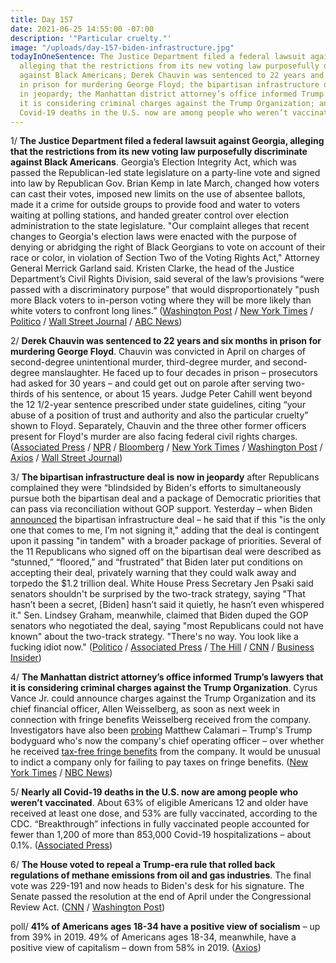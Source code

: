 ```yaml
---
title: Day 157
date: 2021-06-25 14:55:00 -07:00
description: '"Particular cruelty."'
image: "/uploads/day-157-biden-infrastructure.jpg"
todayInOneSentence: The Justice Department filed a federal lawsuit against Georgia,
  alleging that the restrictions from its new voting law purposefully discriminate
  against Black Americans; Derek Chauvin was sentenced to 22 years and six months
  in prison for murdering George Floyd; the bipartisan infrastructure deal is now
  in jeopardy; the Manhattan district attorney’s office informed Trump’s lawyers that
  it is considering criminal charges against the Trump Organization; and nearly all
  Covid-19 deaths in the U.S. now are among people who weren’t vaccinated.
---
```


1/ **The Justice Department filed a federal lawsuit against Georgia, alleging that the restrictions from its new voting law purposefully discriminate against Black Americans**. Georgia’s Election Integrity Act, which was passed the Republican-led state legislature on a party-line vote and signed into law by Republican Gov. Brian Kemp in late March, changed how voters can cast their votes, imposed new limits on the use of absentee ballots, made it a crime for outside groups to provide food and water to voters waiting at polling stations, and handed greater control over election administration to the state legislature. "Our complaint alleges that recent changes to Georgia's election laws were enacted with the purpose of denying or abridging the right of Black Georgians to vote on account of their race or color, in violation of Section Two of the Voting Rights Act," Attorney General Merrick Garland said. Kristen Clarke, the head of the Justice Department’s Civil Rights Division, said several of the law’s provisions “were passed with a discriminatory purpose” that would disproportionately "push more Black voters to in-person voting where they will be more likely than white voters to confront long lines.” ([Washington Post](https://www.washingtonpost.com/national-security/georgia-voting-law-justice-department-lawsuit/2021/06/25/8bc3cd08-d5bd-11eb-a53a-3b5450fdca7a_story.html) / [New York Times](https://www.nytimes.com/2021/06/25/us/politics/justice-department-georgia-voting-law.html) / [Politico](https://www.politico.com/news/2021/06/25/biden-administration-to-sue-georgia-over-its-gop-enacted-voter-restrictions-496280) / [Wall Street Journal](https://www.wsj.com/articles/justice-department-to-sue-georgia-over-its-new-voting-law-11624632808?mod=djemalertNEWS) / [ABC News](https://abcnews.go.com/Politics/justice-department-sue-georgia-voting-rights-law-source/story?id=78488089))

2/ **Derek Chauvin was sentenced to 22 years and six months in prison for murdering George Floyd**. Chauvin was convicted in April on charges of second-degree unintentional murder, third-degree murder, and second-degree manslaughter. He faced up to four decades in prison – prosecutors had asked for 30 years – and could get out on parole after serving two-thirds of his sentence, or about 15 years. Judge Peter Cahill went beyond the 12 1/2-year sentence prescribed under state guidelines, citing “your abuse of a position of trust and authority and also the particular cruelty” shown to Floyd. Separately, Chauvin and the three other former officers present for Floyd's murder are also facing federal civil rights charges. ([Associated Press](https://apnews.com/article/derek-chauvin-sentencing-23c52021812168c579b3886f8139c73d) / [NPR](https://www.npr.org/sections/trial-over-killing-of-george-floyd/2021/06/25/1009524284/derek-chauvin-sentencing-george-floyd-murder) / [Bloomberg](https://www.bloomberg.com/news/articles/2021-06-25/ex-cop-chauvin-gets-22-1-2-years-in-prison-for-floyd-murder?srnd=premium&sref=MIBMEEoj) / [New York Times](https://www.nytimes.com/2021/06/25/us/derek-chauvin-22-and-a-half-years-george-floyd.html) / [Washington Post](https://www.washingtonpost.com/nation/2021/06/25/derek-chauvin-sentencing-george-floyd/) / [Axios](https://www.axios.com/derek-chauvin-sentenced-george-floyd-murder-c6256513-cca5-4e40-a629-cd5014f6ae7d.html) / [Wall Street Journal](https://www.wsj.com/articles/derek-chauvin-sentencing-11624566871?mod=hp_lead_pos1))

3/ **The bipartisan infrastructure deal is now in jeopardy** after Republicans complained they were “blindsided by Biden's efforts to simultaneously pursue both the bipartisan deal and a package of Democratic priorities that can pass via reconciliation without GOP support. Yesterday – when Biden [announced](https://whatthefuckjusthappenedtoday.com/2021/06/24/day-156/#1-biden-agreed-to-a-bipartisan-infra) the bipartisan infrastructure deal – he said that if this "is the only one that comes to me, I’m not signing it," adding that the deal is contingent upon it passing "in tandem" with a broader package of priorities. Several of the 11 Republicans who signed off on the bipartisan deal were described as “stunned,” “floored,” and “frustrated” that Biden later put conditions on accepting their deal, privately warning that they could walk away and torpedo the $1.2 trillion deal. White House Press Secretary Jen Psaki said senators shouldn't be surprised by the two-track strategy, saying "That hasn’t been a secret, \[Biden\] hasn’t said it quietly, he hasn’t even whispered it." Sen. Lindsey Graham, meanwhile, claimed that Biden duped the GOP senators who negotiated the deal, saying "most Republicans could not have known" about the two-track strategy. "There's no way. You look like a fucking idiot now." ([Politico](https://www.politico.com/news/2021/06/25/infrastructure-bill-gop-biden-496296) / [Associated Press](https://apnews.com/article/joe-biden-business-government-and-politics-ed08825063e4f00898212a0597e60de9) / [The Hill](https://thehill.com/homenews/administration/560266-white-house-absurd-for-republicans-to-take-issue-with-dual-track?rl=1) / [CNN](https://www.cnn.com/2021/06/25/politics/republican-reaction-infrastructure-plan/index.html) / [Business Insider](https://www.businessinsider.com/lindsey-graham-biden-made-gop-look-like-idiot-infrastructure-deal-2021-6?op=1&scrolla=5eb6d68b7fedc32c19ef33b4))

4/ **The Manhattan district attorney’s office informed Trump’s lawyers that it is considering criminal charges against the Trump Organization**. Cyrus Vance Jr. could announce charges against the Trump Organization and its chief financial officer, Allen Weisselberg, as soon as next week in connection with fringe benefits Weisselberg received from the company. Investigators have also been [probing](https://www.nbcnews.com/politics/donald-trump/tentacles-manhattan-da-s-trump-probe-reach-former-bodyguard-calamari-n1271940) Matthew Calamari – Trump's Trump bodyguard who's now the company's chief operating officer – over whether he received [tax-free fringe benefits](https://www.wsj.com/articles/donald-trump-bodyguard-matthew-calamari-11624308000) from the company. It would be unusual to indict a company only for failing to pay taxes on fringe benefits. ([New York Times](https://www.nytimes.com/2021/06/25/nyregion/trump-organization-criminal-charges.html) / [NBC News](https://www.nbcnews.com/politics/donald-trump/trump-organization-facing-possible-criminal-charges-sources-say-n1272411))

5/ **Nearly all Covid-19 deaths in the U.S. now are among people who weren’t vaccinated**. About 63% of eligible Americans 12 and older have received at least one dose, and 53% are fully vaccinated, according to the CDC. “Breakthrough” infections in fully vaccinated people accounted for fewer than 1,200 of more than 853,000 Covid-19 hospitalizations – about 0.1%. ([Associated Press](https://apnews.com/article/coronavirus-pandemic-health-941fcf43d9731c76c16e7354f5d5e187))

6/ **The House voted to repeal a Trump-era rule that rolled back regulations of methane emissions from oil and gas industries**. The final vote was 229-191 and now heads to Biden's desk for his signature. The Senate passed the resolution at the end of April under the Congressional Review Act. ([CNN](https://www.cnn.com/2021/06/25/politics/house-vote-methane-emissions-trump-era-epa-rule/) / [Washington Post](https://www.washingtonpost.com/climate-environment/2021/06/25/methane-climate-change/))

poll/ **41% of Americans ages 18-34 have a positive view of socialism** – up from 39% in 2019. 49% of Americans ages 18-34, meanwhile, have a positive view of capitalism – down from 58% in 2019. ([Axios](https://www.axios.com/americas-continued-move-toward-socialism-84a0dda7-4b8d-483a-8c4e-0c2e562c4e67.html))